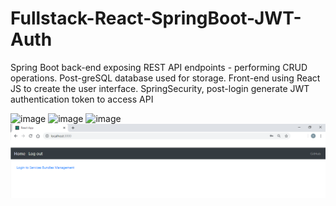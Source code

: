 # Fullstack-React-SpringBoot-JWT-Auth
Spring Boot back-end exposing REST API endpoints - performing CRUD operations. Post-greSQL database used for storage. Front-end using React JS to create the user interface. SpringSecurity, post-login generate JWT authentication token to access API

![image](https://github.com/gkaral93/Fullstack-React-SpringBoot-JWT-Auth/tree/master/Screenshots/Untitled.png)
![image](https://github.com/gkaral93/Fullstack-React-SpringBoot-JWT-Auth/tree/master/Screenshots/Untitledlogin.png)
![image](https://github.com/gkaral93/Fullstack-React-SpringBoot-JWT-Auth/tree/master/Screenshots/UntitledloginLIST.png)
![App Screenshot](Screenshots/Untitled.png)
